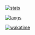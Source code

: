 [![stats](https://github-readme-stats.vercel.app/api?username=kithf&show_icons=true&theme=nord&count_private=true&show_icons=true&hide_border=true)](https://github.com/kithf)

[![langs](https://github-readme-stats.vercel.app/api/top-langs/?username=kithf&theme=nord&hide_border=true)](https://github.com/kithf)

[![wakatime](https://github-readme-stats.vercel.app/api/wakatime?username=kithf&theme=nord&show_icons=true&hide_border=true)](https://github.com/kithf)
